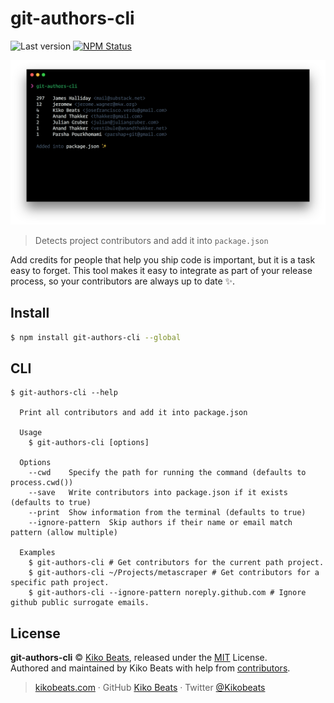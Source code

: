 # git-authors-cli

![Last version](https://img.shields.io/github/tag/Kikobeats/git-authors-cli.svg?style=flat-square)
[![NPM Status](https://img.shields.io/npm/dm/git-authors-cli.svg?style=flat-square)](https://www.npmjs.org/package/git-authors-cli)

![](demo.png)

> Detects project contributors and add it into `package.json`

Add credits for people that help you ship code is important, but it is a task easy to forget. This tool makes it easy to integrate as part of your release process, so your contributors are always up to date ✨.

## Install

```bash
$ npm install git-authors-cli --global
```

## CLI

```
$ git-authors-cli --help

  Print all contributors and add it into package.json

  Usage
    $ git-authors-cli [options]

  Options
    --cwd    Specify the path for running the command (defaults to process.cwd())
    --save   Write contributors into package.json if it exists (defaults to true)
    --print  Show information from the terminal (defaults to true)
    --ignore-pattern  Skip authors if their name or email match pattern (allow multiple)

  Examples
    $ git-authors-cli # Get contributors for the current path project.
    $ git-authors-cli ~/Projects/metascraper # Get contributors for a specific path project.
    $ git-authors-cli --ignore-pattern noreply.github.com # Ignore github public surrogate emails.
```

## License

**git-authors-cli** © [Kiko Beats](https://kikobeats.com), released under the [MIT](https://github.com/Kikobeats/git-authors-cli/blob/master/LICENSE.md) License.<br>
Authored and maintained by Kiko Beats with help from [contributors](https://github.com/Kikobeats/git-authors-cli/contributors).

> [kikobeats.com](https://kikobeats.com) · GitHub [Kiko Beats](https://github.com/Kikobeats) · Twitter [@Kikobeats](https://twitter.com/Kikobeats)
